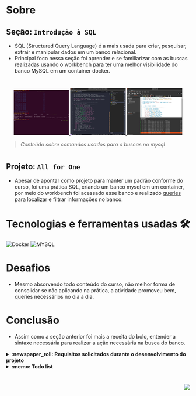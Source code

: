 # Sobre

## Seção: `Introdução à SQL`

- SQL (Structured Query Language) é a mais usada para criar, pesquisar, extrair e manipular dados em um banco relacional.
- Principal foco nessa seção foi aprender e se familiarizar com as buscas realizadas usando o workbench para ter uma melhor visibilidade do banco MySQL em um container docker.
#
<div align="center">
  <a href="#">
    <img width="30%" src="./readme-imgs/project_top.webp">
    <img width="30%" src="./readme-imgs/project_mid.webp">
    <img width="30%" src="./readme-imgs/project_bot.webp">
  </a>
</div>

>*Conteúdo sobre comandos usados para o buscas no mysql*
#
## Projeto: `All for One`

- Apesar de apontar como projeto para manter um padrão conforme do curso, foi uma prática SQL, criando um banco mysql em um container, por meio do workbench foi acessado esse banco e realizado [queries](https://github.com/davidrogger/trybe-mysql-all-for-one/tree/readme-update/queries) para localizar e filtrar informações no banco.

# Tecnologias e ferramentas usadas 🛠

![Docker](https://img.shields.io/badge/-Docker-fff?style=flat-square&logo=docker)
![MYSQL](https://img.shields.io/badge/-MySQL-EAA221?style=flat-square&logo=mysql&logoColor=1e4c68)


# Desafios

- Mesmo absorvendo todo conteúdo do curso, não melhor forma de consolidar se não aplicando na prática, a atividade promoveu bem, queries necessários no dia a dia.

# Conclusão

- Assim como a seção anterior foi mais a receita do bolo, entender a sintaxe necessária para realizar a ação necessária na busca do banco.

</details>

<details>
  <summary>
    <strong>
      :newspaper_roll: Requisitos solicitados durante o desenvolvimento do projeto
    </strong>
  </summary>

 
### Requisitos
*Nome* | *Avaliação*
--- | :---:
1 - Exiba apenas os nomes dos produtos da tabela 'products' | :heavy_check_mark:
2 - Exiba os dados de todas as colunas da tabela 'products' | :heavy_check_mark:
3 - Escreva uma query que exiba os valores da coluna que contém a primary key da tabela 'products' | :heavy_check_mark:
4 - Conte quantos registros existem na coluna 'product_name' da tabela 'products' | :heavy_check_mark:
5 - Monte uma query que exiba os dados da tabela 'products' a partir do quarto registro até o décimo terceiro | :heavy_check_mark:
6 - Exiba os dados das colunas 'product_name' e 'id' da tabela 'products' de maneira que os resultados estejam em ordem alfabética dos nomes | :heavy_check_mark:
7 - Mostre apenas os ids dos 5 últimos registros da tabela 'products' ordenados por 'id' | :heavy_check_mark:
8 - Faça uma consulta que retorne três colunas, respectivamente, com os nomes 'A', 'Trybe' e 'eh', e com valores referentes a soma de '5 + 6', a string 'de', a soma de '2 + 8' | :heavy_check_mark:
9 - Mostre todos os valores da coluna 'notes' da tabela 'purchase_orders' que não são nulos | :heavy_check_mark:
10 - Mostre todos os dados da tabela 'purchase_orders' em ordem decrescente ordenados por 'created_by' em que o 'created_by' é maior ou igual a 3 | :heavy_check_mark:
11 - Exiba os dados da coluna 'notes' da tabela 'purchase_orders' em que seu valor de 'Purchase generated based on Order' é maior ou igual a 30 e menor ou igual a 39 | :heavy_check_mark:
12 - Mostre os resultados da coluna 'submitted_date' da tabela 'purchase_orders' em que a 'submitted_date' é do dia 26 de abril de 2006 | :heavy_check_mark:
13 - Mostre o resultado da coluna 'supplier_id' da tabela 'purchase_orders' em que o 'supplier_id' seja 1 ou 3 | :heavy_check_mark:
14 - Mostre os resultados da coluna 'supplier_id' da tabela 'purchase_orders' em que o 'supplier_id' seja maior ou igual a 1 e menor ou igual 3 | :heavy_check_mark:
15 - Mostre somente as horas, sem os minutos e os segundos, da coluna 'submitted_date' de todos registros da tabela 'purchase_orders' | :heavy_check_mark:
16 - Exiba os resultados da coluna 'submitted_date' da tabela 'purchase_orders' que estão entre '2006-01-26 00:00:00' e '2006-03-31 23:59:59' | :heavy_check_mark:
17 - Mostre os registros das colunas 'id' e 'supplier_id' da tabela 'purchase_orders' em que os 'supplier_id' sejam tanto 1, ou 3, ou 5, ou 7 | :heavy_check_mark:
18 - Mostre todos os registros da tabela 'purchase_orders' que tem o valor na coluna 'supplier_id' igual a 3 e o valor na coluna 'status_id' igual a 2 | :heavy_check_mark:
19 - Mostre a quantidade de pedidos que foram feitos na tabela 'orders' pelo 'employee_id' igual a 5 ou 6, e que foram enviados através do método coluna 'shipper_id' igual a 2 | :heavy_check_mark:
20 - Adicione à tabela 'order_details' um registro com 'order_id': 69, 'product_id': 80, 'quantity': 15.0000, 'unit_price': 15.0000, 'discount': 0, 'status_id': 2, 'date_allocated': NULL, 'purchase_order_id': NULL e 'inventory_id': 129 | :heavy_check_mark:
21 - Adicione com um único 'INSERT', duas linhas à tabela 'order_details' com os mesmos dados do requisito 20 | :heavy_check_mark:
22 - Atualize os dados na coluna 'discount' da tabela 'order_details' para 15 | :heavy_check_mark:
23 - Atualize os dados da coluna 'discount' da tabela 'order_details' para 30, onde o valor na coluna 'unit_price' seja menor que 10.0000 | :heavy_check_mark:
24 - Atualize os dados da coluna 'discount' da tabela 'order_details' para 45, onde o valor na coluna 'unit_price' seja maior que 10.0000 e o id seja um número entre 30 e 40 | :heavy_check_mark:
25 - Delete todos os dados na coluna 'unit_price' da tabela 'order_details' em que o valor seja menor que 10.0000 | :heavy_check_mark:
26 - Delete todos os dados na coluna 'unit_price' da tabela 'order_details' em que o valor seja maior que 10.0000 | :heavy_check_mark:
27 - Delete todos os dados da tabela 'order_details' | :heavy_check_mark:

</details>

<details>
  <summary>
    <strong>
      :memo: Todo list
    </strong>
  </summary>

  - [x] - ~~Criar aplicação com base nos requisitos da trybe.~~ ![data](https://badgen.net/badge/delivery/17-05-2022/green)

</details>

#

<div align="right">
  <img src="https://badgen.net/badge/last%20update/09-02-2023/blue">
</div>
